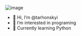   ![image](https://www.codewars.com/users/tarhonskyi/badges/large)
- 👋 Hi, I’m @tarhonskyi
- 👀 I’m interested in programing 
- 🌱 Currently learning Python


<!---
tarhonskyi/tarhonskyi is a ✨ special ✨ repository because its `README.md` (this file) appears on your GitHub profile.
You can click the Preview link to take a look at your changes.
--->
